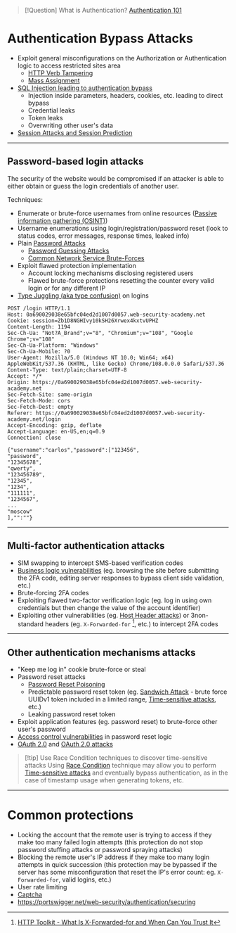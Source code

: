 >[!Question] What is Authentication?
>[Authentication 101](Authentication.md)

# Authentication Bypass Attacks

- Exploit general misconfigurations on the Authorization or Authentication logic to access restricted sites area
	- [HTTP Verb Tampering](HTTP%20Verb%20Tampering.md)
	- [Mass Assignment](Mass%20Assignment.md)
- [SQL Injection leading to authentication bypass](SQL%20Injection.md#Authentication%20Bypass)
	- Injection inside parameters, headers, cookies, etc. leading to direct bypass
	- Credential leaks
	- Token leaks
	- Overwriting other user's data
- [Session Attacks and Session Prediction](Session%20Attacks%20and%20Session%20Prediction.md)

---

## Password-based login attacks

The security of the website would be compromised if an attacker is able to either obtain or guess the login credentials of another user.

Techniques:
- Enumerate or brute-force usernames from online resources ([Passive information gathering (OSINT)](Passive%20information%20gathering%20(OSINT).md))
- Username enumerations using login/registration/password reset (look to status codes, error messages, response times, leaked info)
- Plain [Password Attacks](Password%20Attacks.md)
	- [Password Guessing Attacks](Password%20Attacks.md#Password%20Guessing%20Attacks)
	- [Common Network Service Brute-Forces](Password%20Attacks.md#Common%20Network%20Service%20Brute-Forces)
- Exploit flawed protection implementation
	- Account locking mechanisms disclosing registered users
	- Flawed brute-force protections resetting the counter every valid login or for any different IP
-  [Type Juggling (aka type confusion)](Type%20Juggling%20(aka%20type%20confusion).md) on logins
```http
POST /login HTTP/1.1
Host: 0a690029038e65bfc04ed2d1007d0057.web-security-academy.net
Cookie: session=Zb1D8NGHIvy10kSH26Xrwex4kxtvUPHZ
Content-Length: 1194
Sec-Ch-Ua: "Not?A_Brand";v="8", "Chromium";v="108", "Google Chrome";v="108"
Sec-Ch-Ua-Platform: "Windows"
Sec-Ch-Ua-Mobile: ?0
User-Agent: Mozilla/5.0 (Windows NT 10.0; Win64; x64) AppleWebKit/537.36 (KHTML, like Gecko) Chrome/108.0.0.0 Safari/537.36
Content-Type: text/plain;charset=UTF-8
Accept: */*
Origin: https://0a690029038e65bfc04ed2d1007d0057.web-security-academy.net
Sec-Fetch-Site: same-origin
Sec-Fetch-Mode: cors
Sec-Fetch-Dest: empty
Referer: https://0a690029038e65bfc04ed2d1007d0057.web-security-academy.net/login
Accept-Encoding: gzip, deflate
Accept-Language: en-US,en;q=0.9
Connection: close

{"username":"carlos","password":["123456",
"password",
"12345678",
"qwerty",
"123456789",
"12345",
"1234",
"111111",
"1234567",
...
"moscow"
],"":""}
```

---

## Multi-factor authentication attacks

- SIM swapping to intercept SMS-based verification codes
- [Business logic vulnerabilities](Business%20logic%20vulnerabilities.md) (eg. browsing the site before submitting the 2FA code, editing server responses to bypass client side validation, etc.)
- Brute-forcing 2FA codes
- Exploiting flawed two-factor verification logic (eg. log in using own credentials but then change the value of the account identifier)
- Exploiting other vulnerabilities (eg. [Host Header attacks](Host%20Header%20attacks.md)) or 3non-standard headers (eg. `X-Forwarded-for` [^xff], etc.) to intercept 2FA codes

[^xff]: [HTTP Toolkit - What Is X-Forwarded-for and When Can You Trust It](../../Readwise/Articles/HTTP%20Toolkit%20-%20What%20Is%20X-Forwarded-for%20and%20When%20Can%20You%20Trust%20It.md)

---
## Other authentication mechanisms attacks

- "Keep me log in" cookie brute-force or steal
- Password reset attacks
	- [Password Reset Poisoning](Password%20Reset%20Poisoning.md)
	- Predictable password reset token (eg. [Sandwich Attack](../../Readwise/Articles/Nathan%20Touati%20-%20Sandwich%20Attacks%20From%20Reset%20Password%20to%20Account%20Takeover.md) - brute force UUIDv1 token included in a limited range, [Time-sensitive attacks](Race%20Condition.md#Time-sensitive%20attacks), etc.)
	- Leaking password reset token
- Exploit application features (eg. password reset) to brute-force other user's password
- [Access control vulnerabilities](Access%20control%20vulnerabilities.md) in password reset logic
- [OAuth 2.0](../Dev,%20scripting%20&%20OS/OAuth%202.0.md) and [OAuth 2.0 attacks](OAuth%202.0%20attacks.md)

>[!tip] Use Race Condition techniques to discover time-sensitive attacks
>Using [Race Condition](Race%20Condition.md) technique may allow you to perform [Time-sensitive attacks](Race%20Condition.md#Time-sensitive%20attacks) and eventually bypass authentication, as in the case of timestamp usage when generating tokens, etc.

---

# Common protections

- Locking the account that the remote user is trying to access if they make too many failed login attempts (this protection do not stop password stuffing attacks or password spraying attacks)
- Blocking the remote user's IP address if they make too many login attempts in quick succession (this protection may be bypassed if the server has some misconfiguration that reset the IP's error count: eg. `X-Forwarded-for`, valid logins, etc.)
- User rate limiting
- [Captcha](../Dev,%20scripting%20&%20OS/Captcha.md)
- https://portswigger.net/web-security/authentication/securing